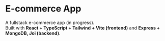 # E-commerce App

A fullstack e-commerce app (in progress).  
Built with **React + TypeScript + Tailwind + Vite (frontend)** and **Express + MongoDB, Joi (backend)**.
